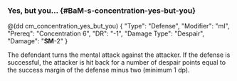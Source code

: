 ### Yes, but you... {#BaM-s-concentration-yes-but-you}


@(dd cm_concentration_yes_but_you)
{ "Type": "Defense",
	"Modifier": "mI",
	"Prereq": "Concentration 6",
	"DR": "-1",
	"Damage Type": "Despair",
	"Damage": "__SM__-2"
}

The defendant turns the mental attack against the attacker.
If the defense is successful, the attacker is hit back for a
number of despair points equal to the success margin
of the defense minus two (minimum 1 dp).
